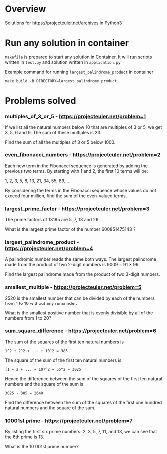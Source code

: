 # Overview

Solutions for https://projecteuler.net/archives in Python3

# Run any solution in container

`Makefile` is prepared to start any solution in Container. It will run scripts written in `test.py` and solution written in `application.py`

Example command for running `largest_palindrome_product` in container

```
make build -B DIRECTORY=largest_palindrome_product
```

# Problems solved

### multiples_of_3_or_5 - https://projecteuler.net/problem=1
 
If we list all the natural numbers below 10 that are multiples of 3 or 5, we get 3, 5, 6 and 9. The sum of these multiples is 23.

Find the sum of all the multiples of 3 or 5 below 1000.

### even_fibonacci_numbers - https://projecteuler.net/problem=2

Each new term in the Fibonacci sequence is generated by adding the previous two terms. By starting with 1 and 2, the first 10 terms will be:

1, 2, 3, 5, 8, 13, 21, 34, 55, 89, ...

By considering the terms in the Fibonacci sequence whose values do not exceed four million, find the sum of the even-valued terms.

### largest_prime_factor - https://projecteuler.net/problem=3

The prime factors of 13195 are 5, 7, 13 and 29.

What is the largest prime factor of the number 600851475143 ?

### largest_palindrome_product - https://projecteuler.net/problem=4

A palindromic number reads the same both ways. The largest palindrome made from the product of two 2-digit numbers is 9009 = 91 × 99.

Find the largest palindrome made from the product of two 3-digit numbers.

### smallest_multiple - https://projecteuler.net/problem=5

2520 is the smallest number that can be divided by each of the numbers from 1 to 10 without any remainder.

What is the smallest positive number that is evenly divisible by all of the numbers from 1 to 20?

### sum_square_difference - https://projecteuler.net/problem=6

The sum of the squares of the first ten natural numbers is

```
1^2 + 2^2 + ... + 10^2 = 385
```

The square of the sum of the first ten natural numbers is

```
(1 + 2 + ... + 10)^2 = 55^2 = 3025
```

Hence the difference between the sum of the squares of the first ten natural numbers and the square of the sum is

```
3025 - 385 = 2640
```

Find the difference between the sum of the squares of the first one hundred natural numbers and the square of the sum.

### 10001st prime - https://projecteuler.net/problem=7

By listing the first six prime numbers: 2, 3, 5, 7, 11, and 13, we can see that the 6th prime is 13.

What is the 10 001st prime number?